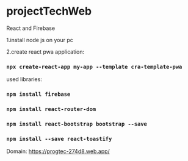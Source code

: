 # projectTechWeb
React and Firebase

1.install node js on your pc

2.create react pwa application:
### `npx create-react-app my-app --template cra-template-pwa`

used libraries:
### `npm install firebase`
### `npm install react-router-dom`
### `npm install react-bootstrap bootstrap --save`
### `npm install --save react-toastify`

Domain:
https://progtec-274d8.web.app/
